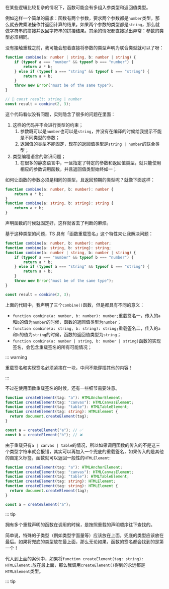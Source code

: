 在某些逻辑比较复杂的情况下，函数可能会有多组入参类型和返回值类型。

例如这样一个简单的需求：函数有两个参数，要求两个参数都是`number`类型，那么就去做乘法操作并返回计算的结果。如果两个参数的类型都是`string`，那么就做字符串的拼接并返回字符串的拼接结果。其余的情况都直接抛出异常：参数的类型必须相同。

没有接触重载之前，我可能会想着直接将参数的类型声明为联合类型就可以了呀：

```typescript
function combine(a: number | string, b: number | string) {
    if (typeof a === "number" && typeof b === "number") {
        return a * b;
    } else if (typeof a === "string" && typeof b === "string") {
        return a + b;
    }
    throw new Error("must be of the same type");
}

// 🤔 const result: string | number
const result = combine(2, 3);
```

这个代码看似没有问题，实则隐含了很多的问题在里面：

1. 这样的代码并不会进行类型的约束；
    1. 参数既可以是`number`也可以是`string`，并没有在编译的时候给我提示不能是不同类型的参数；
    2. 返回值的类型不能固定，现在的返回值类型是`string | number`的联合类型；
2. 类型编程语言的常识问题；
    1. 在很多的静态语言中，一旦指定了特定的参数和返回值类型，就只能使用相应的参数调用函数，并且返回值类型始终如一；



如何让函数的参数必须是相同的类型，且返回预期的类型呢？就像下面这样：

```typescript
function combine(a: number, b: number): number {
    return a * b;
}
function combine(a: string, b: string): string {
    return a + b;
}
```

声明函数的时候就固定好，这样就省去了判断的麻烦。



基于这种类型的问题，TS 具有「函数重载签名」这个特性来让我解决问题：

```typescript
function combine(a: number, b: number): number;
function combine(a: string, b: string): string;
function combine(a: number | string, b: number | string) {
    if (typeof a === "number" && typeof b === "number") {
        return a * b;
    } else if (typeof a === "string" && typeof b === "string") {
        return a + b;
    }
    throw new Error("must be of the same type");
}

const result = combine(2, 3);
```

上面的代码中，我声明了三个`combine()`函数，但是都具有不同的意义：

+ `function combine(a: number, b: number): number;`重载签名一，传入的`a`和`b`的值为`number`的时候，函数的返回值类型为`number`；
+ `function combine(a: string, b: string): string;`重载签名二，传入的`a`和`b`的值为`string`的时候，函数的返回值类型为`string`；
+ `function combine(a: number | string, b: number | string)`函数的实现签名，会包含重载签名的所有可能情况；

::: warning

重载签名和实现签名必须紧挨在一块，中间不能穿插其他的内容！

:::



不过在使用函数重载签名的时候，还有一些细节需要注意。

```typescript
function createElement(tag: "a"): HTMLAnchorElement;
function createElement(tag: "canvas"): HTMLCanvasElement;
function createElement(tag: "table"): HTMLTableElement;
function createElement(tag: string): HTMLElement {
  return document.createElement(tag);
}

const a = createElement("a"); // ✅
const b = createElement("b"); // ❌
```

由于重载只有`a | canvas | table`的情况，所以如果调用函数的传入的不是这三个类型字符串就会报错，其实可以再加入一个兜底的重载签名，如果传入的是其他的自定义标签，函数就可以返回一般性的`HTMLElement`:

```typescript
function createElement(tag: "a"): HTMLAnchorElement;
function createElement(tag: "canvas"): HTMLCanvasElement;
function createElement(tag: "table"): HTMLTableElement;
function createElement(tag: string): HTMLElement;
function createElement(tag: string): HTMLElement {
  return document.createElement(tag);
}

const a = createElement("a");
```


::: tip

拥有多个重载声明的函数在调用的时候，是按照重载的声明顺序往下查找的。

简单说，特殊的子类型（例如类型字面量等）应该放在上面，兜底的类型应该放在最后。如果将兜底的类型放在最上面，那么无论如果，函数的签名都会找到的是第一个！

代入到上面的案例中，如果将`function createElement(tag: string): HTMLElement;`放在最上面，那么我调用`createElement()`得到的永远都是`HTMLElement`类型。

::: tip

